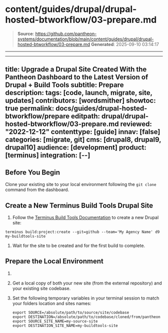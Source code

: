 # content/guides/drupal/drupal-hosted-btworkflow/03-prepare.md

> **Source**: https://github.com/pantheon-systems/documentation/blob/main/content/guides/drupal/drupal-hosted-btworkflow/03-prepare.md
> **Generated**: 2025-09-10 03:14:17

---

---
title: Upgrade a Drupal Site Created With the Pantheon Dashboard to the Latest Version of Drupal + Build Tools
subtitle: Prepare
description: 
tags: [code, launch, migrate, site, updates]
contributors: [wordsmither]
showtoc: true
permalink: docs/guides/drupal-hosted-btworkflow/prepare
editpath: drupal/drupal-hosted-btworkflow/03-prepare.md
reviewed: "2022-12-12"
contenttype: [guide]
innav: [false]
categories: [migrate, git]
cms: [drupal8, drupal9, drupal10]
audience: [development]
product: [terminus]
integration: [--]
---

## Before You Begin

Clone your existing site to your local environment following the `git clone` command from the dashboard.

## Create a New Terminus Build Tools Drupal Site

1. Follow the [Terminus Build Tools Documentation](/guides/build-tools/create-project/#create-a-build-tools-project) to create a new Drupal site:

  ```bash{promptUser: user}
  terminus build:project:create --git=github --team='My Agency Name' d9 my-buildtools-site
  ```

1. Wait for the site to be created and for the first build to complete.

## Prepare the Local Environment

1. <Partial file="drupal/prepare-local-environment-no-clone-no-alias.md" />

1. Get a local copy of both your new site (from the external repository) and your existing site codebase.

1. Set the following temporary variables in your terminal session to match your folders location and sites names:

   ```bash{promptUser: user}
   export SOURCE=/absolute/path/to/source/site/codebase
   export DESTINATION=/absolute/path/to/codebase/cloned/from/pantheon
   export SOURCE_SITE_NAME=my-source-site
   export DESTINATION_SITE_NAME=my-buildtools-site
   ```

